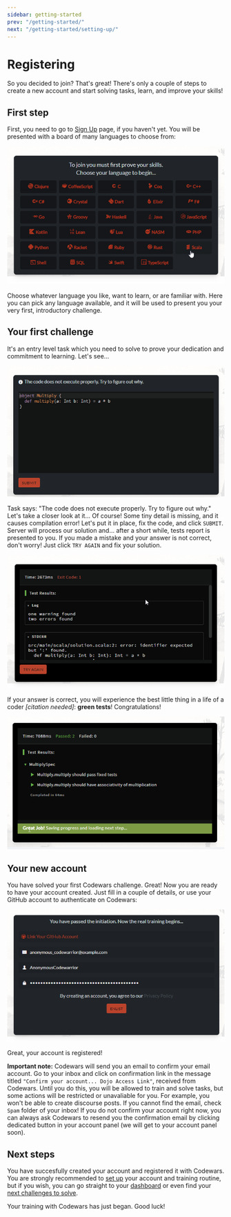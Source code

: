 ```yaml
---
sidebar: getting-started
prev: "/getting-started/"
next: "/getting-started/setting-up/"
---
```


# Registering

So you decided to join? That's great! There's only a couple of steps to create a new account and start solving tasks, learn, and improve your skills!

## First step

First, you need to go to [Sign Up](https://www.codewars.com/join) page, if you haven't yet. You will be presented with a board of many languages to choose from:

![languages board](./img/registering_01_choose_language.png)

Choose whatever language you like, want to learn, or are familiar with. Here you can pick any language available, and it will be used to present you your very first, introductory challenge.

## Your first challenge

It's an entry level task which you need to solve to prove your dedication and commitment to learning. Let's see...

![first task](./img/registering_02_multiply_initial.png)

Task says: "The code does not execute properly. Try to figure out why." Let's take a closer look at it... Of course! Some tiny detail is missing, and it causes compilation error! Let's put it in place, fix the code, and click `SUBMIT`. Server will process our solution and... after a short while, tests report is presented to you. If you made a mistake and your answer is not correct, don't worry! Just click `TRY AGAIN` and fix your solution.

![retry](./img/registering_03_multiply_wrong_answer.png)

If your answer is correct, you will experience the best little thing in a life of a coder _[citation needed]_: **green tests**! Congratulations!

![success](./img/registering_04_multiply_success.png)

## Your new account

You have solved your first Codewars challenge. Great! Now you are ready to have your account created. Just fill in a couple of details, or use your GitHub account to authenticate on Codewars:

![enlist](./img/registering_05_enlist.png)

Great, your account is registered!

**Important note:** Codewars will send you an email to confirm your email account. Go to your inbox and click on confirmation link in the message titled `"Confirm your account... Dojo Access Link"`, received from Codewars. Until you do this, you will be allowed to train and solve tasks, but some actions will be restricted or unavaliable for you. For example, you won't be able to create discourse posts. If you cannot find the email, check `Spam` folder of your inbox! If you do not confirm your account right now, you can always ask Codewars to resend you the confirmation email by clicking dedicated button in your account panel (we will get to your account panel soon).

## Next steps

You have succesfully created your account and registered it with Codewars. You are strongly recommended to [set up](./setting-up/) your account and training routine, but if you wish, you can go straight to your [dashboard](./my-profile/) or even find your [next challenges to solve](./finding-kata/).

Your training with Codewars has just began. Good luck!
